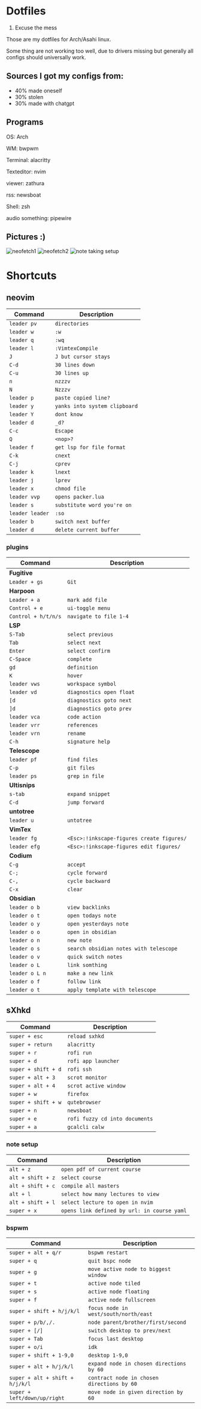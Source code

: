 # Dotfiles

1. Excuse the mess

Those are my dotfiles for Arch/Asahi linux.

Some thing are not working too well, due to drivers missing but generally all
configs should universally work.

## Sources I got my configs from:

- 40% made oneself
- 30% stolen
- 30% made with chatgpt


## Programs
OS: Arch

WM: bwpwm

Terminal: alacritty

Texteditor: nvim

viewer: zathura

rss: newsboat

Shell: zsh

audio something: pipewire


## Pictures :)
![neofetch1](/misc/neofetch1.png)
![neofetch2](/misc/neofetch2.png)
![note taking setup](misc/setup.png)

# Shortcuts
## neovim

| Command | Description |
| --- | --- |
| `leader pv` | `directories` |
| `leader w` | `:w` |
| `leader q` | `:wq` |
| `leader l` | `:VimtexCompile` |
| `J` | `J but cursor stays` |
| `C-d` | `30 lines down` |
| `C-u` | `30 lines up` |
| `n` | `nzzzv` |
| `N` | `Nzzzv` |
| `leader p` | `paste copied line?` |
| `leader y` | `yanks into system clipboard` |
| `leader Y` | `dont know ` |
| `leader d` | `_d?` |
| `C-c` | `Escape` |
| `Q` | `<nop>?` |
| `leader f` | `get lsp for file format` |
| `C-k` | `cnext` |
| `C-j` | `cprev` |
| `leader k` | `lnext` |
| `leader j` | `lprev` |
| `leader x` | `chmod file` |
| `leader vvp` | `opens packer.lua` |
| `leader s` | `substitute word you're on` |
| `leader leader` | `:so` |
| `leader b` | `switch next buffer` |
| `leader d` | `delete current buffer` |


### plugins
| Command | Description |
| --- | --- |
| **Fugitive** |
| `Leader + gs` | `Git` |
| **Harpoon** |
| `Leader + a` | `mark add file` |
| `Control + e` | `ui-toggle menu` |
| `Control + h/t/n/s` | `navigate to file 1-4` |
| **LSP** |
| `S-Tab` | `select previous` |
| `Tab` | `select next` |
| `Enter` | `select confirm` |
| `C-Space` | `complete` |
| `gd` | `definition` |
| `K` | `hover` |
| `leader vws` | `workspace symbol` |
| `leader vd` | `diagnostics open float` |
| `[d` | `diagnostics goto next` |
| `]d` | `diagnostics goto prev` |
| `leader vca` | `code action` |
| `leader vrr` | `references` |
| `leader vrn` | `rename` |
| `C-h` | `signature help` |
| **Telescope** |
| `leader pf` | `find files` |
| `C-p` | `git files` |
| `leader ps` | `grep in file` |
| **Ultisnips** |
| `s-tab` | `expand snippet` |
| `C-d` | `jump forward` |
| **untotree** |
| `leader u` | `untotree` |
| **VimTex** |
| `leader fg` | `<Esc>:!inkscape-figures create figures/` |
| `leader efg` | `<Esc>:!inkscape-figures edit figures/` |
| **Codium** |
| `C-g` | `accept` |
| `C-;` | `cycle forward` |
| `C-,` | `cycle backward` |
| `C-x` | `clear` |
| **Obsidian** |
| `leader o b ` |`view backlinks`|
| `leader o t ` |`open todays note`|
| `leader o y ` |`open yesterdays note`|
| `leader o o ` |`open in obsidian`|
| `leader o n ` |`new note`|
| `leader o s ` |`search obsidian notes with telescope`|
| `leader o v ` |`quick switch notes`|
| `leader o L ` |`link somthing`|
| `leader o L n` |`make a new link`|
| `leader o f ` |`follow link`|
| `leader o t ` |`apply template with telescope`|




## sXhkd

| Command | Description |
| --- | --- |
| `super + esc` | `reload sxhkd` |
| `super + return` | `alacritty` |
| `super + r` | `rofi run` |
| `super + d` | `rofi app launcher` |
| `super + shift + d` | `rofi ssh` |
| `super + alt + 3` | `scrot monitor` |
| `super + alt + 4` | `scrot active window` |
| `super + w` | `firefox` |
| `super + shift + w` | `qutebrowser` |
| `super + n` | `newsboat` |
| `super + e` | `rofi fuzzy cd into documents` |
| `super + a` | `gcalcli calw` |


### note setup
| Command | Description |
| --- | --- |
| `alt + z` | `open pdf of current course` |
| `alt + shift + z` | `select course` |
| `alt + shift + c` | `compile all masters` |
| `alt + l` | `select how many lectures to view` |
| `alt + shift + l` | `select lecture to open in nvim` |
| `super + x` | `opens link defined by url: in course yaml` |

### bspwm
| Command | Description |
| --- | --- |
| `super + alt + q/r ` | `bspwm restart` |
| `super + q` | `quit bspc node` |
| `super + g` | `move active node to biggest window` |
| `super + t` | `active node tiled` |
| `super + s` | `active node floating` |
| `super + f` | `active node fullscreen` |
| `super + shift + h/j/k/l` | `focus node in west/south/north/east` |
| `super + p/b/,/.` | `node parent/brother/first/second` |
| `super + [/] ` | `switch desktop to prev/next` |
| `super + Tab` | `focus last desktop` |
| `super + o/i` | `idk` |
| `super + shift + 1-9,0` | `desktop 1-9,0` |
| `super + alt + h/j/k/l` | `expand node in chosen directions by 60` |
| `super + alt + shift + h/j/k/l` | `contract node in chosen directions by 60` |
| `super + left/down/up/right` | `move node in given direction by 60` |
